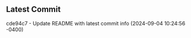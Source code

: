 
## Latest Commit
cde94c7 - Update README with latest commit info (2024-09-04 10:24:56 -0400) <Yunxi-Zhou>
